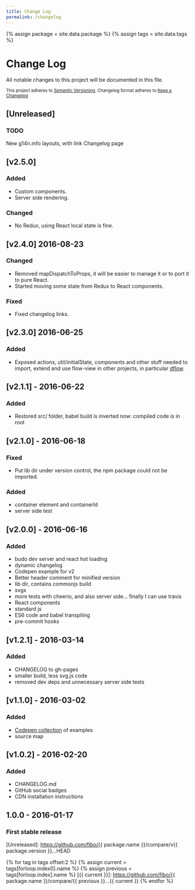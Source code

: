 ```yaml
---
title: Change Log
permalink: /changelog
---
```


{% assign package = site.data.package %}
{% assign tags = site.data.tags %}

# Change Log

All notable changes to this project will be documented in this file.

<sub>This project adheres to [Semantic Versioning](http://semver.org/).
Changelog format adheres to [Keep a Changelog](http://keepachangelog.com/)</sub>

## [Unreleased]

### TODO

New g14n.info layouts, with link Changelog page

## [v2.5.0]

### Added

- Custom components.
- Server side rendering.

### Changed

- No Redux, using React local state is fine.

## [v2.4.0] 2016-08-23

### Changed

- Removed mapDispatchToProps, it will be easier to manage it or to port it to pure React.
- Started moving some state from Redux to React components.

### Fixed

- Fixed changelog links.

## [v2.3.0] 2016-06-25

### Added

- Exposed actions, util/initialState, components and other stuff needed to import,
extend and use flow-view in other projects, in particular [dflow].

## [v2.1.1] - 2016-06-22

### Added

- Restored src/ folder, babel build is inverted now: compiled code is in root

## [v2.1.0] - 2016-06-18

### Fixed

- Put lib dir under version control, the npm package could not be imported.

### Added

- container element and containerId
- server side test

## [v2.0.0] - 2016-06-16

### Added

- budo dev server and react hot loading
- dynamic changelog
- Codepen example for v2
- Better header comment for minified version
- lib dir, contains commonjs build
- svgx
- more tests with cheerio, and also server side... finally I can use travis
- React components
- standard js
- ES6 code and babel transpiling
- pre-commit hooks

## [v1.2.1] - 2016-03-14

### Added

- CHANGELOG to gh-pages
- smaller build, less svg.js code
- removed dev deps and unnecessary server side tests

## [v1.1.0] - 2016-03-02

### Added

- [Codepen collection](http://codepen.io/collection/DojWVW/) of examples
- source map

## [v1.0.2] - 2016-02-20

### Added

- CHANGELOG.md
- GitHub social badges
- CDN installation instructions

## **1.0.0** - 2016-01-17

### First stable release

[dflow]: http://g14n.info/dflow "dflow"

[Unreleased]: https://github.com/fibo/{{ package.name }}/compare/v{{ package.version }}...HEAD

{% for tag in tags offset:2 %}
  {% assign current = tags[forloop.index0].name %}
  {% assign previous = tags[forloop.index].name %}
  [{{ current }}]: https://github.com/fibo/{{ package.name }}/compare/{{ previous }}...{{ current }}
{% endfor %}
